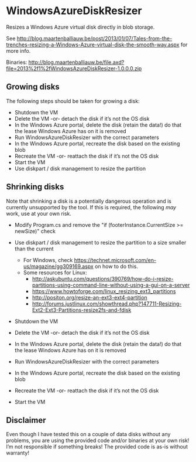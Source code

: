 # WindowsAzureDiskResizer

Resizes a Windows Azure virtual disk directly in blob storage.

See http://blog.maartenballiauw.be/post/2013/01/07/Tales-from-the-trenches-resizing-a-Windows-Azure-virtual-disk-the-smooth-way.aspx for more info.

Binaries: http://blog.maartenballiauw.be/file.axd?file=2013%2f1%2fWindowsAzureDiskResizer-1.0.0.0.zip

## Growing disks

The following steps should be taken for growing a disk:
* Shutdown the VM
* Delete the VM -or- detach the disk if it’s not the OS disk
* In the Windows Azure portal, delete the disk (retain the data!) do that the lease Windows Azure has on it is removed
* Run WindowsAzureDiskResizer with the correct parameters
* In the Windows Azure portal, recreate the disk based on the existing blob
* Recreate the VM  -or- reattach the disk if it’s not the OS disk
* Start the VM
* Use diskpart / disk management to resize the partition

## Shrinking disks

Note that shrinking a disk is a potentially dangerous operation and is currently unsupported by the tool. If this is required, the following *may* work, use at your own risk.

* Modify Program.cs and remove the "if (footerInstance.CurrentSize >= newSize)" check

* Use diskpart / disk management to resize the partition to a size smaller than the current
  * For Windows, check https://technet.microsoft.com/en-us/magazine/gg309169.aspx on how to do this.
  * Some resources for Linux:
    * http://askubuntu.com/questions/390769/how-do-i-resize-partitions-using-command-line-without-using-a-gui-on-a-server
    * https://www.howtoforge.com/linux_resizing_ext3_partitions
    * http://positon.org/resize-an-ext3-ext4-partition
    * http://forums.justlinux.com/showthread.php?147711-Resizing-Ext2-Ext3-Partitions-resize2fs-and-fdisk
* Shutdown the VM
* Delete the VM -or- detach the disk if it’s not the OS disk
* In the Windows Azure portal, delete the disk (retain the data!) do that the lease Windows Azure has on it is removed
* Run WindowsAzureDiskResizer with the correct parameters
* In the Windows Azure portal, recreate the disk based on the existing blob
* Recreate the VM  -or- reattach the disk if it’s not the OS disk
* Start the VM

## Disclaimer
Even though I have tested this on a couple of data disks without any problems, you are using the provided code and/or binaries at your own risk! I’m not responsible if something breaks! The provided code is as-is without warranty!
